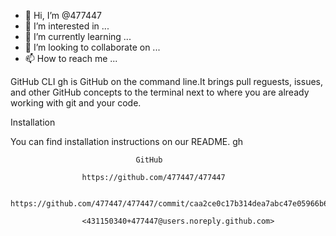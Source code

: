 - 👋 Hi, I’m @477447
- 👀 I’m interested in ...
- 🌱 I’m currently learning ...
- 💞️ I’m looking to collaborate on ...
- 📫 How to reach me ...

GitHub CLI
gh is GitHub on the command line.It brings pull reguests, issues, and other GitHub concepts to the terminal next to where you are
already working with git and your code.


Installation

You can find installation instructions on our README.
gh

                                GitHub
                                
                    https://github.com/477447/477447
                    
                    https://github.com/477447/477447/commit/caa2ce0c17b314dea7abc47e05966b6b85a69b64
                    
                    <431150340+477447@users.noreply.github.com>
                    

